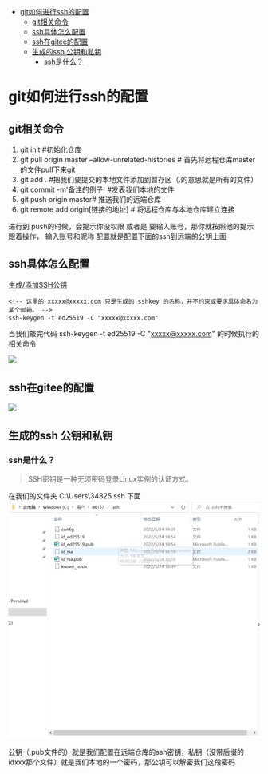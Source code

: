 - [git如何进行ssh的配置](#git如何进行ssh的配置)
  - [git相关命令](#git相关命令)
  - [ssh具体怎么配置](#ssh具体怎么配置)
  - [ssh在gitee的配置](#ssh在gitee的配置)
  - [生成的ssh 公钥和私钥](#生成的ssh-公钥和私钥)
    - [ssh是什么？](#ssh是什么)
#  git如何进行ssh的配置

## git相关命令

1. git init #初始化仓库
2. git pull origin master –allow-unrelated-histories # 首先将远程仓库master的文件pull下来git 
3. git add . #把我们要提交的本地文件添加到暂存区（.的意思就是所有的文件）
4. git commit -m'备注的例子'  #发表我们本地的文件
5. git push origin master# 推送我们的远端仓库
6. git remote add origin[链接的地址] # 将远程仓库与本地仓库建立连接 

进行到 push的时候，会提示你没权限 或者是 要输入账号，那你就按照他的提示跟着操作，
输入账号和昵称
配置就是配置下面的ssh到远端的公钥上面

## ssh具体怎么配置

[生成/添加SSH公钥](https://gitee.com/help/articles/4181#article-header0)

```git 
<!-- 这里的 xxxxx@xxxxx.com 只是生成的 sshkey 的名称，并不约束或要求具体命名为某个邮箱。 -->
ssh-keygen -t ed25519 -C "xxxxx@xxxxx.com"  
```

当我们敲完代码 ssh-keygen -t ed25519 -C "xxxxx@xxxxx.com"  的时候执行的相关命令

![](https://images.gitee.com/uploads/images/2021/0827/165113_8e58f0e1_551147.png
)


## ssh在gitee的配置
![](https://images.gitee.com/uploads/images/2018/0814/233212_29a62378_551147.png
)

## 生成的ssh 公钥和私钥
### ssh是什么？
>SSH密钥是一种无须密码登录Linux实例的认证方式。

在我们的文件夹 C:\Users\34825\.ssh 下面
![.ssh文件夹](./images/.ssh文件夹.jpg)


公钥（.pub文件的）就是我们配置在远端仓库的ssh密钥，私钥（没带后缀的idxxx那个文件）就是我们本地的一个密码，那公钥可以解密我们这段密码

